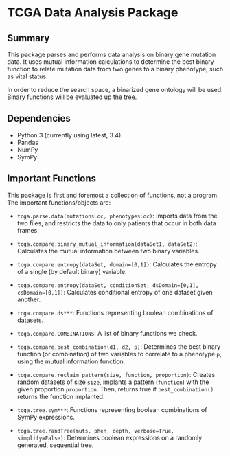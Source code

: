 # TCGA Data Analysis Package

## Summary

This package parses and performs data analysis on binary gene mutation data.  It
uses mutual information calculations to determine the best binary function to
relate mutation data from two genes to a binary phenotype, such as vital status.

In order to reduce the search space, a binarized gene ontology will be used.
Binary functions will be evaluated up the tree.

## Dependencies

- Python 3 (currently using latest, 3.4)
- Pandas
- NumPy
- SymPy

## Important Functions

This package is first and foremost a collection of functions, not a program.
The important functions/objects are:

- `tcga.parse.data(mutationsLoc, phenotypesLoc)`: Imports data from the two
  files, and restricts the data to only patients that occur in both data frames.

- `tcga.compare.binary_mutual_information(dataSet1, dataSet2)`: Calculates the
  mutual information between two binary variables.

- `tcga.compare.entropy(dataSet, domain=[0,1])`: Calculates the entropy of a
  single (by default binary) variable.

- `tcga.compare.entropy(dataSet, conditionSet, dsDomain=[0,1], csDomain=[0,1])`:
  Calculates conditional entropy of one dataset given another.

- `tcga.compare.ds***`: Functions representing boolean combinations of datasets.

- `tcga.compare.COMBINATIONS`: A list of binary functions we check.

- `tcga.compare.best_combination(d1, d2, p)`: Determines the best binary
  function (or combination) of two variables to correlate to a phenotype `p`,
  using the mutual information function.

- `tcga.compare.reclaim_pattern(size, function, proportion)`: Creates random
  datasets of size `size`, implants a pattern (`function`) with the given
  proportion `proportion`.  Then, returns true if `best_combination()` returns
  the function implanted.

- `tcga.tree.sym***`: Functions representing boolean combinations of SymPy
  expressions.

- `tcga.tree.randTree(muts, phen, depth, verbose=True, simplify=False)`:
  Determines boolean expressions on a randomly generated, sequential tree.
